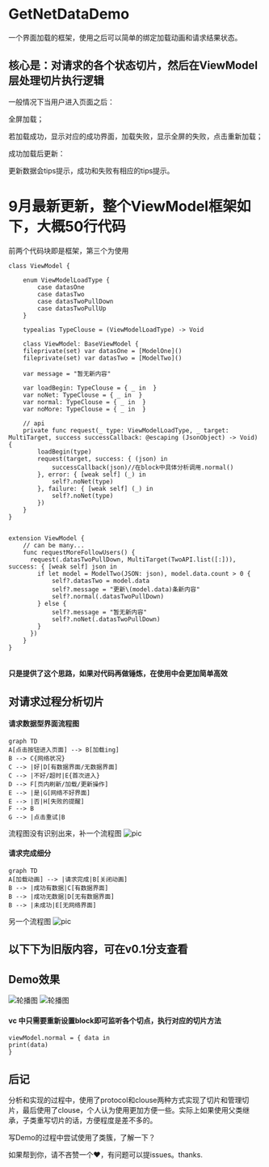 # GetNetDataDemo


一个界面加载的框架，使用之后可以简单的绑定加载动画和请求结果状态。
## 核心是：对请求的各个状态切片，然后在ViewModel层处理切片执行逻辑

一般情况下当用户进入页面之后：

全屏加载；

若加载成功，显示对应的成功界面，加载失败，显示全屏的失败，点击重新加载；

成功加载后更新：

更新数据会tips提示，成功和失败有相应的tips提示。



# 9月最新更新，整个ViewModel框架如下，大概50行代码

前两个代码块即是框架，第三个为使用

```
class ViewModel {

    enum ViewModelLoadType {
        case datasOne
        case datasTwo
        case datasTwoPullDown
        case datasTwoPullUp
    }

    typealias TypeClouse = (ViewModelLoadType) -> Void

    class ViewModel: BaseViewModel {
    fileprivate(set) var datasOne = [ModelOne]()
    fileprivate(set) var datasTwo = [ModelTwo]()

    var message = "暂无新内容"

    var loadBegin: TypeClouse = { _ in  }
    var noNet: TypeClouse = { _ in  }
    var normal: TypeClouse = { _ in  }
    var noMore: TypeClouse = { _ in  }

    // api
    private func request(_ type: ViewModelLoadType, _ target: MultiTarget, success successCallback: @escaping (JsonObject) -> Void) {
        loadBegin(type)
        request(target, success: { (json) in
            successCallback(json)//在block中具体分析调用.normal()
        }, error: { [weak self] (_) in
            self?.noNet(type)
        }, failure: { [weak self] (_) in
            self?.noNet(type)
        })
    }
}


extension ViewModel {
    // can be many...
    func requestMoreFollowUsers() {
      request(.datasTwoPullDown, MultiTarget(TwoAPI.list([:])), success: { [weak self] json in
        if let model = ModelTwo(JSON: json), model.data.count > 0 {
            self?.datasTwo = model.data
            self?.message = "更新\(model.data)条新内容"
            self?.normal(.datasTwoPullDown)
        } else {
            self?.message = "暂无新内容"
            self?.noNet(.datasTwoPullDown)
        }
      })
    }
}


```


#### 只是提供了这个思路，如果对代码再做锤炼，在使用中会更加简单高效




## 对请求过程分析切片

#### 请求数据型界面流程图

```
graph TD
A[点击按钮进入页面] --> B[加载ing]
B --> C{网络状况}
C --> |好|D[有数据界面/无数据界面]
C --> |不好/超时|E{首次进入}
D --> F[页内刷新/加载/更新操作]
E --> |是|G[网络不好界面]
E --> |否|H[失败的提醒]
F --> B
G --> |点击重试|B
```
流程图没有识别出来，补一个流程图
![pic](pic1.png "pic")


#### 请求完成细分

```
graph TD
A[加载动画] --> |请求完成|B[关闭动画]
B --> |成功有数据|C[有数据界面]
B --> |成功无数据|D[无有数据界面]
B --> |未成功|E[无网络界面]
```
另一个流程图
![pic](pic2.png "pic")



## 以下下为旧版内容，可在v0.1分支查看


## Demo效果

![轮播图](GND1.gif "轮播图")  ![轮播图](GND2.gif "轮播图")





#### vc 中只需要重新设置block即可监听各个切点，执行对应的切片方法

```
viewModel.normal = { data in
print(data)
}

```

## 后记

分析和实现的过程中，使用了protocol和clouse两种方式实现了切片和管理切片，最后使用了clouse，个人认为使用更加方便一些。实际上如果使用父类继承，子类重写切片的话，方便程度是差不多的。

写Demo的过程中尝试使用了类簇，了解一下？

如果帮到你，请不吝赞一个❤，有问题可以提issues。thanks.
